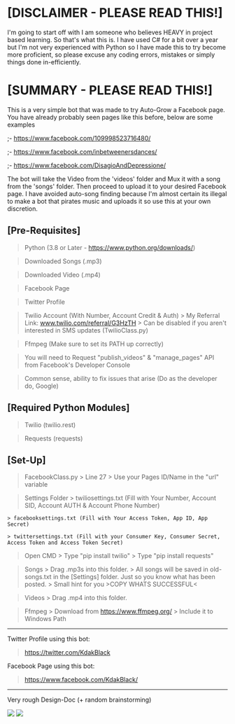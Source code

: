 # [DISCLAIMER - PLEASE READ THIS!]

I'm going to start off with I am someone who believes HEAVY in project based learning. So that's what this is. I have
used C# for a bit over a year but I'm not very experienced with Python so I have made this to try become more proficient,
so please excuse any coding errors, mistakes or simply things done in-efficiently.

# [SUMMARY - PLEASE READ THIS!]

This is a very simple bot that was made to try Auto-Grow a Facebook page. You have already probably seen pages like
this before, below are some examples

;- https://www.facebook.com/109998523716480/

;- https://www.facebook.com/inbetweenersdances/

;- https://www.facebook.com/DisagioAndDepressione/

The bot will take the Video from the 'videos' folder and Mux it with a song from the 'songs' folder. Then proceed to
upload it to your desired Facebook page. I have avoided auto-song finding because I'm almost certain its illegal to make
a bot that pirates music and uploads it so use this at your own discretion.

## [Pre-Requisites]
> Python (3.8 or Later - https://www.python.org/downloads/)

> Downloaded Songs (.mp3)

> Downloaded Video (.mp4)

> Facebook Page

> Twitter Profile

> Twilio Account (With Number, Account Credit & Auth)
    > My Referral Link: www.twilio.com/referral/G3HzTH
    > Can be disabled if you aren't interested in SMS updates (TwilioClass.py)
   
> Ffmpeg (Make sure to set its PATH up correctly)

> You will need to Request "publish_videos" & "manage_pages" API from Facebook's Developer Console

> Common sense, ability to fix issues that arise (Do as the developer do, Google)

## [Required Python Modules]
> Twilio (twilio.rest)

> Requests (requests)

## [Set-Up]
> FacebookClass.py
    > Line 27
        > Use your Pages ID/Name in the "url" variable

> Settings Folder
    > twiliosettings.txt (Fill with Your Number, Account SID, Account AUTH & Account Phone Number)

    > facebooksettings.txt (Fill with Your Access Token, App ID, App Secret)
            
    > twittersettings.txt (Fill with your Consumer Key, Consumer Secret, Access Token and Access Token Secret)

> Open CMD
    > Type "pip install twilio"
    > Type "pip install requests"

> Songs
    > Drag .mp3s into this folder.
        > All songs will be saved in old-songs.txt in the [Settings] folder. Just so you know what has been posted.
    > Small hint for you >COPY WHATS SUCCESSFUL<

> Videos
    > Drag .mp4 into this folder.

> Ffmpeg
    > Download from https://www.ffmpeg.org/
        > Include it to Windows Path


---

Twitter Profile using this bot:

> https://twitter.com/KdakBlack

Facebook Page using this bot:

> https://www.facebook.com/KdakBlack/

---- 

Very rough Design-Doc (+ random brainstorming)

<img src="https://i.ibb.co/HB6fHSq/design.jpg">
<img src="https://i.ibb.co/0VV3zfZ/design2.jpg">
